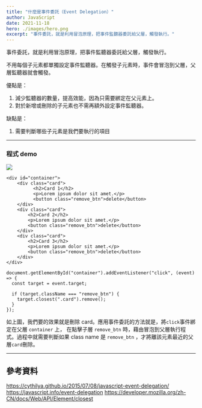 ```yaml
---
title: "什麼是事件委託（Event Delegation）"
author: JavaScript
date: 2021-11-18
hero: ./images/hero.png
excerpt: "事件委託，就是利用冒泡原理，把事件監聽器委託給父層，觸發執行。"
---
```


事件委託，就是利用冒泡原理，把事件監聽器委託給父層，觸發執行。

不用每個子元素都單獨設定事件監聽器。在觸發子元素時，事件會冒泡到父層，父層監聽器就會觸發。

優點是：

1. 減少監聽器的數量，提高效能，因為只需要綁定在父元素上。
2. 對於新增或刪除的子元素也不需再額外設定事件監聽器。

缺點是：

1. 需要判斷哪些子元素是我們要執行的項目

---

### 程式 demo

![](https://i.imgur.com/Y9WZvk1.gif)

```htmlmixed=
<div id="container">
    <div class="card">
          <h2>Card 1</h2>
          <p>Lorem ipsum dolor sit amet.</p>
          <button class="remove_btn">delete</button>
    </div>
    <div class="card">
        <h2>Card 2</h2>
        <p>Lorem ipsum dolor sit amet.</p>
        <button class="remove_btn">delete</button>
    </div>
    <div class="card">
        <h2>Card 3</h2>
        <p>Lorem ipsum dolor sit amet.</p>
        <button class="remove_btn">delete</button>
    </div>
</div>
```

```javascript=
document.getElementById("container").addEventListener("click", (event) => {
  const target = event.target;

  if (target.className === "remove_btn") {
    target.closest(".card").remove();
  }
});
```

如上圖，我們要的效果就是刪除 card。應用事件委託的方法就是，將`click`事件綁定在父層 `container` 上， 在點擊子層 `remove_btn` 時，藉由冒泡到父層執行程式。過程中就需要判斷如果 class name 是 `remove_btn` ，才將離該元素最近的父層`card`刪除。

---

## 參考資料

https://cythilya.github.io/2015/07/08/javascript-event-delegation/
https://javascript.info/event-delegation
https://developer.mozilla.org/zh-CN/docs/Web/API/Element/closest
